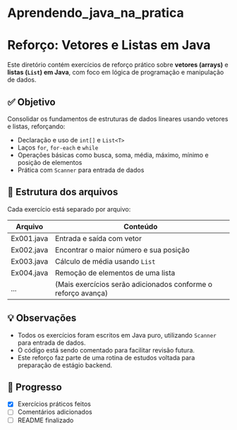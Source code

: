 # Aprendendo_java_na_pratica
# Reforço: Vetores e Listas em Java

Este diretório contém exercícios de reforço prático sobre **vetores (arrays)** e **listas (`List`) em Java**, com foco em lógica de programação e manipulação de dados.

## ✅ Objetivo
Consolidar os fundamentos de estruturas de dados lineares usando vetores e listas, reforçando:
- Declaração e uso de `int[]` e `List<T>`
- Laços `for`, `for-each` e `while`
- Operações básicas como busca, soma, média, máximo, mínimo e posição de elementos
- Prática com `Scanner` para entrada de dados

## 📁 Estrutura dos arquivos
Cada exercício está separado por arquivo:

| Arquivo   | Conteúdo                                                             |
|-----------|----------------------------------------------------------------------|
| Ex001.java | Entrada e saída com vetor                                           |
| Ex002.java | Encontrar o maior número e sua posição                              |
| Ex003.java | Cálculo de média usando `List`                                      |
| Ex004.java | Remoção de elementos de uma lista                                   |
| ...       | (Mais exercícios serão adicionados conforme o reforço avança)        |

## 💡 Observações
- Todos os exercícios foram escritos em Java puro, utilizando `Scanner` para entrada de dados.
- O código está sendo comentado para facilitar revisão futura.
- Este reforço faz parte de uma rotina de estudos voltada para preparação de estágio backend.

## 📅 Progresso
- [x] Exercícios práticos feitos
- [ ] Comentários adicionados
- [ ] README finalizado
